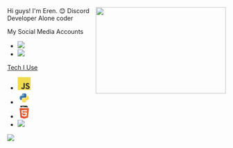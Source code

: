 <img src="https://camo.githubusercontent.com/a0e3c39a1bfcbe9ff8db9c5cc08737ed7caea0552a28074816a57ccadc21fc94/68747470733a2f2f6d656469612e67697068792e636f6d2f6d656469612f6c344b684e4267473852614974466b44532f67697068792e676966" align="right" width="300" height="200" data-canonical-src="https://media.giphy.com/media/l4KhNBgG8RaItFkDS/giphy.gif" style="max-width: 100%;">
Hi guys! I'm Eren. 😊
</> Discord Developer
Alone coder

My Social Media Accounts
- <a href="https://www.instagram.com/cherry.discord/"><img src="https://img.shields.io/badge/INSTAGRAM%20-111111.svg?&style=for-the-badge&logo=instagram&logoColor=white" height="30" style="max-width: 100%">
- <a href="https://discord.com/users/852785674876092426"><img src="https://img.shields.io/badge/discord%20-111111.svg?&style=for-the-badge&logo=discord&logoColor=white" height="30" style="max-width: 100%">

Tech I Use
- <img src="https://raw.githubusercontent.com/github/explore/80688e429a7d4ef2fca1e82350fe8e3517d3494d/topics/javascript/javascript.png" height="30" style="max-width: 100%;">
- <img src="https://raw.githubusercontent.com/github/explore/80688e429a7d4ef2fca1e82350fe8e3517d3494d/topics/python/python.png" height="30" style="max-width: 100%;">
- <img src="https://raw.githubusercontent.com/github/explore/80688e429a7d4ef2fca1e82350fe8e3517d3494d/topics/html/html.png" height="30" style="max-width: 100%;">
- <img src="https://camo.githubusercontent.com/288c537e0f1ce3b92505d819e26ce8e5f391959899a9db48afb77eb77493cdb0/68747470733a2f2f63646e2e646973636f72646170702e636f6d2f6174746163686d656e74732f3839303933343132373638313939343735322f3930393338393731333834373232363430382f6370702e706e67" height="30" data-canonical-src="https://cdn.discordapp.com/attachments/890934127681994752/909389713847226408/cpp.png" style="max-width: 100%;">

<a href="https://discord.com/users/852785674876092426" title="Discord Account"><img src="https://lanyard-profile-readme.vercel.app/api/852785674876092426"></a>
